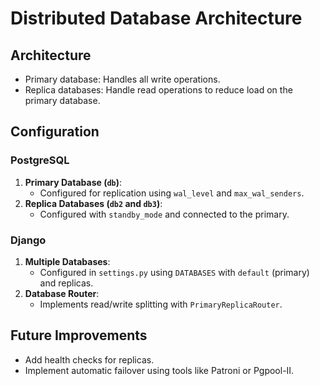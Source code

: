 # Distributed Database Architecture

## Architecture
- Primary database: Handles all write operations.
- Replica databases: Handle read operations to reduce load on the primary database.

## Configuration

### PostgreSQL
1. **Primary Database (`db`)**:
   - Configured for replication using `wal_level` and `max_wal_senders`.
2. **Replica Databases (`db2` and `db3`)**:
   - Configured with `standby_mode` and connected to the primary.

### Django
1. **Multiple Databases**:
   - Configured in `settings.py` using `DATABASES` with `default` (primary) and replicas.
2. **Database Router**:
   - Implements read/write splitting with `PrimaryReplicaRouter`.

## Future Improvements
- Add health checks for replicas.
- Implement automatic failover using tools like Patroni or Pgpool-II.
